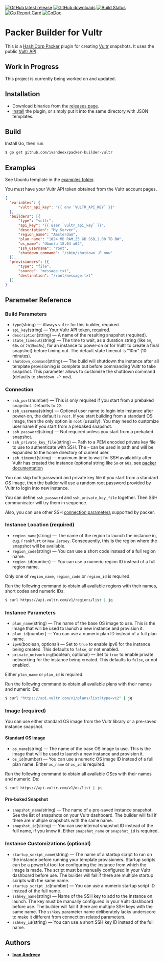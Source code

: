 [![GitHub latest release](https://img.shields.io/github/release/ivandeex/packer-builder-vultr.svg)](https://github.com/ivandeex/packer-builder-vultr/releases)
[![GitHub downloads](https://img.shields.io/github/downloads/ivandeex/packer-builder-vultr/total.svg)](https://github.com/ivandeex/packer-builder-vultr/releases)
[![Build Status](https://travis-ci.org/ivandeex/packer-builder-vultr.svg?branch=master)](https://travis-ci.org/ivandeex/packer-builder-vultr)
[![Go Report Card](https://goreportcard.com/badge/github.com/ivandeex/packer-builder-vultr)](https://goreportcard.com/report/github.com/ivandeex/packer-builder-vultr)
[![GoDoc](https://godoc.org/github.com/ivandeex/packer-builder-vultr?status.svg)](https://godoc.org/github.com/vultr/packer-builder-vultr/vultr)

# Packer Builder for Vultr

This is a [HashiCorp Packer](https://www.packer.io/) plugin for creating [Vultr](https://www.vultr.com/) snapshots. It uses the public [Vultr API](https://www.vultr.com/api/).

## Work in Progress
This project is currently being worked on and updated.

## Installation
* Download binaries from the [releases page](https://github.com/ivandeex/packer-builder-vultr/releases).
* [Install](https://www.packer.io/docs/extending/plugins.html#installing-plugins) the plugin, or simply put it into the same directory with JSON templates.

## Build

Install Go, then run:
```sh
$ go get github.com/ivandeex/packer-builder-vultr
```

## Examples

See Ubuntu template in the [examples folder](https://github.com/vultr/packer-builder-vultr/tree/master/examples/).

You must have your Vultr API token obtained from the Vultr account pages.

```json
{
  "variables": {
      "vultr_api_key": "{{ env `VULTR_API_KEY` }}"
  },
  "builders": [{
      "type": "vultr",
      "api_key": "{{ user `vultr_api_key` }}",
      "description": "My Server",
      "region_name": "Amsterdam",
      "plan_name": "1024 MB RAM,25 GB SSD,1.00 TB BW",
      "os_name": "Ubuntu 18.04 x64",
      "ssh_username": "root",
      "shutdown_command": "/sbin/shutdown -P now"
  }],
  "provisioners": [{
      "type": "file",
      "source": "message.txt",
      "destination": "/root/message.txt"
  }]
}
```

## Parameter Reference

### Build Parameters
* `type`(string) — Always `vultr` for this builder, required.
* `api_key`(string) — Your Vultr API token, required.
* `description`(string) — A name of the resulting snapshot (required).
* `state_timeout`(string) — The time to wait, as a duration string (like `5m`, `60s` or `2h15m45s`), for an instance to power-on or for Vultr to create a final snapshot) before timing out. The default state timeout is "10m" (10 minutes).
* `shutdown_command`(string) — The build will shutdown the instance after all template provisioning is complete but before commanding Vultr to take snapshot. This parameter allows to customize the shutdown command (defaults to `shutdown -P now`).

### Connection

* `ssh_port`(number) — This is only required if you start from a prebaked snapshot. Defaults to `22`.
* `ssh_username`(string) — Optional user name to login into instance after power-on, the default is `root`. If you start building from a standard OS image, then the only option is `root` (usually). You may need to customize user name if you start from a prebaked snapshot.
* `ssh_password`(string) — Not required unless you start from a prebaked snapshot.
* `ssh_private_key_file`(string) — Path to a PEM encoded private key file to use to authenticate with SSH. The `~` can be used in path and will be expanded to the home directory of current user.
* `ssh_timeout`(string) — maximum time to wait for SSH availability after Vultr has created the instance (optional string like `5m` or `60s`, see [packer documentation](http://packer.io/docs/templates/communicator.html#ssh_timeout)

You can skip both password and private key file if you start from a standard OS image, then the builder will use a random root password provided by Vultr to login into new instance.

You can define `ssh_password` and `ssh_private_key_file` together. Then SSH communicator will try them in sequence.

Also, you can use other SSH [connection parameters](http://packer.io/docs/templates/communicator.html#ssh) supported by packer.

### Instance Location (required)

* `region_name`(string) — The name of the region to launch the instance in, e.g. `Frankfurt` or `New Jersey`. Consequently, this is the region where the snapshot will be available.
* `region_code`(string) — You can use a short code instead of a full region name. 
* `region_id`(number) — You can use a numeric region ID instead of a full region name.

Only one of `region_name`, `region_code` or `region_id` is required.

Run the following command to obtain all available regions with their names, short codes and numeric IDs:
```sh
$ curl https://api.vultr.com/v1/regions/list | jq
```

### Instance Parameters
* `plan_name`(string) — The name of the base OS image to use. This is the image that will be used to launch a new instance and provision it.
* `plan_id`(number) — You can use a numeric plan ID instead of a full plan name.
* `ipv6`(boolean, optional) — Set to `true` to enable ipv6 for the instance being created. This defaults to `false`, or not enabled.
* `private_networking`(boolean, optional) — Set to `true` to enable private networking for the instance being created. This defaults to `false`, or not enabled.

Either `plan_name` or `plan_id` is required.

Run the following command to obtain all available plans with their names and numeric IDs:
```sh
$ curl "https://api.vultr.com/v1/plans/list?type=vc2" | jq
```

### Image (required)
You can use either standard OS image from the Vultr library or a pre-saved instance snapshot.

#### Standard OS Image
* `os_name`(string) — The name of the base OS image to use. This is the image that will be used to launch a new instance and provision it.
* `os_id`(number) — You can use a numeric OS image ID instead of a full plan name. Either `os_name` or `os_id` is required.

Run the following command to obtain all available OSes with their names and numeric IDs:
```sh
$ curl https://api.vultr.com/v1/os/list | jq
```

#### Pre-baked Snapshot
* `snapshot_name`(string) — The name of a pre-saved instance snapshot. See the list of snapshots on your Vultr dashboard. The builder will fail if there are multiple snapshots with the same name.
* `snapshot_id`(string) — You can use internal snapshot ID instead of the full name, if you know it. Either `snapshot_name` or `snapshot_id` is required.

### Instance Customizations (optional)
* `startup_script_name`(string) — The name of a startup script to run on the instance before running your template provisioners. Startup scripts can be a powerful tool for configuring the instance from which the image is made. The script must be manually configured in your Vultr dashboard before use. The builder will fail if there are multiple startup scripts with the same name.
* `startup_script_id`(number) — You can use a numeric startup script ID instead of the full name.
* `sshkey_name`(string) — Name of the SSH key to add to the instance on launch. The key must be manually configured in your Vultr dashboard before use. The builder will fail if there are multiple SSH keys with the same name. The `sshkey` parameter name deliberately lacks underscore to make it different from connection related parameters.
* `sshkey_id`(string) — You can use a short SSH key ID instead of the full name.

## Authors
* [**Ivan Andreev**](https://github.com/ivandeex)
